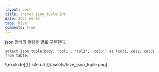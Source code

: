 ```yaml
---
layout: post
title: (hive) json_tuple 함수
date: 2021-06-02
tags: hive
comments: true
---
```


json 형식의 컬럼을 열로 구분한다.

```
select json_tuple(body, 'col1', 'col2', 'col3') as (col1, col2, col3) from table;
```


![explode]({{ site.url }}/assets/hive_json_tuple.png)
